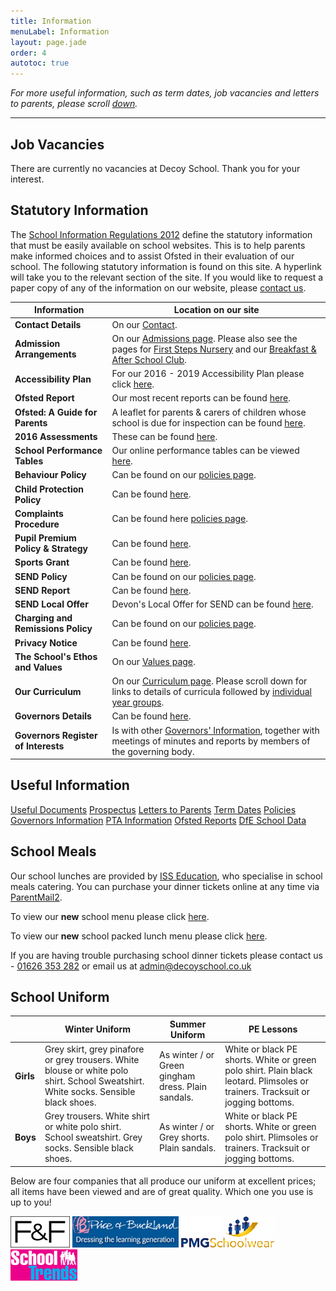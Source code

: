 ```yaml
---
title: Information
menuLabel: Information
layout: page.jade
order: 4
autotoc: true
---
```


*For more useful information, such as term dates, job vacancies and letters to parents, please scroll [down](#down).*
___
## Job Vacancies

There are currently no vacancies at Decoy School. Thank you for your interest.

## Statutory Information

The [School Information Regulations 2012][1] define the statutory information that must be easily available on school websites. This is to help parents make informed choices and to assist Ofsted in their evaluation of our school.
The following statutory information is found on this site.  A hyperlink will take you to the relevant section of the site. If you would like to request a paper copy of any of the information on our website, please [contact us](/contact-us).

| **Information** | **Location on our site** |
|-----------------|--------------------------|
| **Contact Details** | On our [Contact][2]. |
| **Admission Arrangements** | On our [Admissions page][3]. Please also see the pages for [First Steps Nursery][4] and our [Breakfast & After School Club][5]. |
| **Accessibility Plan** | For our 2016 - 2019 Accessibility Plan please click [here][28]. |
| **Ofsted Report** | Our most recent reports can be found [here][6]. |
| **Ofsted: A Guide for Parents** | A leaflet for parents & carers of children whose school is due for inspection can be found [here][25]. |
| **2016 Assessments** | These can be found [here][7]. |
| **School Performance Tables** | Our online performance tables can be viewed [here][8]. |
| **Behaviour Policy** | Can be found on our [policies page][9]. |
| **Child Protection Policy** | Can be found [here][26]. |
| **Complaints Procedure** | Can be found here [policies page][22]. |
| **Pupil Premium Policy & Strategy** | Can be found [here][10]. |
| **Sports Grant** | Can be found [here][11]. |
| **SEND Policy** | Can be found on our [policies page][9]. |
| **SEND Report** | Can be found [here][12]. |
| **SEND Local Offer** | Devon's Local Offer for SEND can be found [here][24]. |
| **Charging and Remissions Policy** | Can be found on our [policies page][9]. |
| **Privacy Notice** | Can be found [here][23]. |
| **The School's Ethos and Values** | On our [Values page][13]. |
| **Our Curriculum** | On our [Curriculum page][14]. Please scroll down for links to details of curricula followed by [individual year groups][15]. |
| **Governors Details** | Can be found [here][16]. |
| **Governors Register of Interests** | Is with other [Governors' Information][17], together with meetings of minutes and reports by members of the governing body. |

<a id="down"></a>
## Useful Information

<div class="cf infoButtons">

[Useful Documents](https://drive.google.com/folderview?id=0B0102cki14zKUmg5Y1FYcVhwUlU&usp=sharing)
[Prospectus](https://drive.google.com/open?id=0B76W__U5CTntaFhPYlhjYnRiQ2s)
[Letters to Parents](https://drive.google.com/folderview?id=0B0102cki14zKOVZRWUpkSDdUSnc&usp=sharing)
[Term Dates](https://drive.google.com/a/decoyschool.co.uk/folderview?id=0B0102cki14zKMHplN1ptRkp5N00&usp=sharing&tid=0B0102cki14zKUmg5Y1FYcVhwUlU#grid)
[Policies](https://drive.google.com/folderview?id=0B0102cki14zKb1RVdnV6T0dQOG8&usp=sharing)
[Governors Information](https://drive.google.com/folderview?id=0B0102cki14zKM1V0bDRJZVFyRmM&usp=sharing)
[PTA Information](https://drive.google.com/folderview?id=0B0102cki14zKeXFpRG4zamI5Rmc&usp=sharing)
[Ofsted Reports](http://www.ofsted.gov.uk/inspection-reports/find-inspection-report/provider/ELS/113209)
[DfE School Data](http://www.education.gov.uk/cgi-bin/schools/performance/school.pl?urn=113209)

</div>

## School Meals

Our school lunches are provided by [ISS Education][18], who specialise in school meals catering. You can purchase your dinner tickets online at any time via [ParentMail2][19].

To view our **new** school menu please click [here][21].

To view our **new** school packed lunch menu please click [here][27].

If you are having trouble purchasing school dinner tickets please contact us - <a href='tel:+441626353282'>01626 353 282</a> or email us at <a href="mailto:admin@decoyschool.co.uk">admin@decoyschool.co.uk</a>

## School Uniform

|  |**Winter Uniform**  | **Summer Uniform** | **PE Lessons** |
|--|--------------------|--------------------|----------------|
| **Girls** | Grey skirt, grey pinafore or grey trousers. White blouse or white polo shirt. School Sweatshirt. White socks. Sensible black shoes. | As winter / or Green gingham dress. Plain sandals. | White or black PE shorts. White or green polo shirt. Plain black leotard. Plimsoles or trainers. Tracksuit or jogging bottoms. |
| **Boys** | Grey trousers. White shirt or white polo shirt. School sweatshirt. Grey socks. Sensible black shoes. | As winter / or Grey shorts. Plain sandals. | White or black PE shorts. White or green polo shirt. Plimsoles or trainers. Tracksuit or jogging bottoms. |

Below are four companies that all produce our uniform at excellent prices; all items have been viewed and are of great quality. Which one you use is up to you!

<div class="contentPics">
	<a href="https://www.tesco.com/direct/decoy-community-primary-school/7344.school " target="_blank"><img src="../images/uniform/fflogo.jpg" alt="F and F uniform"></a>
	<a href="https://shop.price-buckland.co.uk/decoy" target="_blank"><img src="../images/uniform/priceAndBuckland.jpg" alt="Price and Buckland uniform"></a>
	<a href="http://pmgschoolwear.co.uk/" target="_blank"><img src="../images/uniform/pmg.jpg" alt="PMG schoolwear"></a>
	<a href="http://www.schooltrends.co.uk/" target="_blank"><img src="../images/uniform/schoolTrends.jpg" alt="School Trends uniform"></a>
</div>


[1]: http://www.legislation.gov.uk/uksi/2012/1124/made
[2]: /contact-us
[3]: /admissions-information
[4]: /first-steps-nursery
[5]: /extended-schools-admissions
[6]: http://www.ofsted.gov.uk/inspection-reports/find-inspection-report/provider/ELS/113209
[7]: https://drive.google.com/file/d/0B76W__U5CTntWjZNVXdLTjlmSG8/view?usp=sharing
[8]: https://www.compare-school-performance.service.gov.uk/school/113209
[9]: https://drive.google.com/folderview?id=0B0102cki14zKb1RVdnV6T0dQOG8&usp=sharing
[10]: https://drive.google.com/open?id=0B0102cki14zKcHBaRHRoR25UbjA
[11]: https://drive.google.com/open?id=0B0102cki14zKWDZjbGt5NlJ0U00
[12]: https://drive.google.com/open?id=0B0102cki14zKUmtSeFRpWXhQZkU
[13]: /our-values
[14]: /curriculum
[15]: /curriculum/#down
[16]: https://drive.google.com/file/d/0B76W__U5CTntMklxX1RDT3lNQTg/view?usp=sharing
[17]: https://drive.google.com/open?id=0B0102cki14zKM1V0bDRJZVFyRmM
[18]: http://www.uk.issworld.com/en-GB/news/news/2012/08/09/Iss-serve-delectable-dinners-at-devon-schools
[19]: https://www.parentmail2.co.uk
[21]: https://drive.google.com/file/d/0B76W__U5CTntODdGdG9HX0JTTW8/view?usp=sharing
[22]: https://drive.google.com/folderview?id=0B0102cki14zKb1RVdnV6T0dQOG8&usp=sharing
[23]: https://drive.google.com/drive/folders/0B0102cki14zKbEFTUHJ4RlF4eTA?usp=sharing
[24]: https://new.devon.gov.uk/educationandfamilies/special-educational-needs-and-disability-send-local-offer
[25]: https://www.gov.uk/government/publications/school-inspections-a-guide-for-parents
[26]: https://drive.google.com/file/d/0B76W__U5CTntMVBuQTNMY2UzTnM/view?usp=sharing
[27]: https://drive.google.com/file/d/0B76W__U5CTntbGxfWE15dXhRVEk/view?usp=sharing
[28]: https://drive.google.com/file/d/0B76W__U5CTntdFdLRWlzaHJIWEU/view?usp=sharing
[29]: https://www.devonjobs.gov.uk/teaching-primary-and-foundation-stage-school-posts-class-teacher-decoy-community-primary-school/55306.job
[30]: https://drive.google.com/open?id=0B76W__U5CTntdUw3Q0pOVzhrUlE
[31]: https://drive.google.com/drive/folders/0B76W__U5CTntRWJJQ2VLV3BvOHM?usp=sharing
